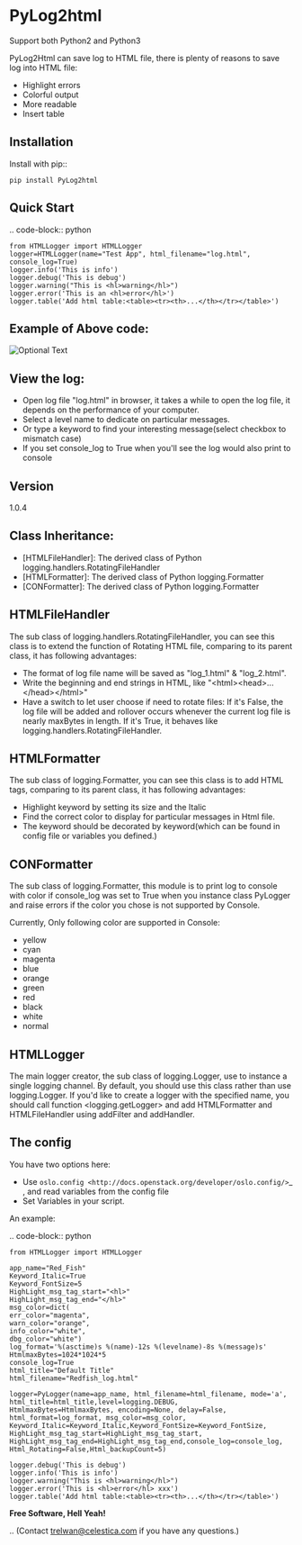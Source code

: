PyLog2html
==========

Support both Python2 and Python3

PyLog2Html can save log to HTML file, there is plenty of reasons to save log into HTML file:

* Highlight errors
* Colorful output
* More readable
* Insert table

Installation
------------

Install with pip::

    pip install PyLog2html

Quick Start
-----------

.. code-block:: python

    from HTMLLogger import HTMLLogger
    logger=HTMLLogger(name="Test App", html_filename="log.html", console_log=True)
    logger.info('This is info')
    logger.debug('This is debug')
    logger.warning("This is <hl>warning</hl>")
    logger.error('This is an <hl>error</hl>')
    logger.table('Add html table:<table><tr><th>...</th></tr></table>')


Example of Above code:
-------------
![Optional Text](../master/img/py2html.jpg)

View the log:
-------------

* Open log file "log.html" in browser, it takes a while to open the log file, it depends on the performance of your computer.
* Select a level name to dedicate on particular messages.
* Or type a keyword to find your interesting message(select checkbox to mismatch case)
* If you set console_log to True when you'll see the log would also print to console

Version
-------

1.0.4

Class Inheritance:
------------------

* [HTMLFileHandler]: The derived class of Python logging.handlers.RotatingFileHandler
* [HTMLFormatter]: The derived class of Python logging.Formatter
* [CONFormatter]: The derived class of Python logging.Formatter


HTMLFileHandler
---------------

The sub class of logging.handlers.RotatingFileHandler, you can see this class is to extend the function of Rotating HTML file, comparing to its parent class, it has following advantages:

* The format of log file name will be saved as "log_1.html" & "log_2.html". 
* Write the beginning and end strings in HTML, like "\<html>\<head>...\</head>\</html>"
* Have a switch to let user choose if need to rotate files: If it's False, the log file will be added and rollover occurs whenever the current log file is nearly maxBytes in length. If it's True, it behaves like logging.handlers.RotatingFileHandler.


HTMLFormatter
-------------

The sub class of logging.Formatter, you can see this class is to add HTML tags, comparing to its parent class, it has following advantages:

* Highlight keyword by setting its size and the Italic
* Find the correct color to display for particular messages in Html file.
* The keyword should be decorated by <hl>keyword</hl>(which can be found in config file or variables you defined.)

CONFormatter
------------

The sub class of logging.Formatter, this module is to print log to console with color if console_log was set to True when you instance class PyLogger and raise errors if the color you chose is not supported by Console.

Currently, Only following color are supported in Console:

 * yellow
 * cyan
 * magenta
 * blue
 * orange
 * green
 * red
 * black
 * white
 * normal

HTMLLogger
----------
The main logger creator, the sub class of logging.Logger, use to instance a single logging channel. By default, you should use this class rather than use logging.Logger. If you'd like to create a logger with the specified name, you should call function <logging.getLogger> and add HTMLFormatter and HTMLFileHandler using addFilter and addHandler.

The config
----------

You have two options here: 

* Use `oslo.config <http://docs.openstack.org/developer/oslo.config/>`_ , and read variables from the config file
* Set Variables in your script.

An example:

.. code-block:: python

    from HTMLLogger import HTMLLogger

    app_name="Red_Fish"
    Keyword_Italic=True
    Keyword_FontSize=5
    HighLight_msg_tag_start="<hl>"
    HighLight_msg_tag_end="</hl>"
    msg_color=dict(
    err_color="magenta",
    warn_color="orange",
    info_color="white",
    dbg_color="white")
    log_format='%(asctime)s %(name)-12s %(levelname)-8s %(message)s'
    HtmlmaxBytes=1024*1024*5
    console_log=True
    html_title="Default Title"
    html_filename="Redfish_log.html"

    logger=PyLogger(name=app_name, html_filename=html_filename, mode='a',
    html_title=html_title,level=logging.DEBUG,
    HtmlmaxBytes=HtmlmaxBytes, encoding=None, delay=False,
    html_format=log_format, msg_color=msg_color,
    Keyword_Italic=Keyword_Italic,Keyword_FontSize=Keyword_FontSize,
    HighLight_msg_tag_start=HighLight_msg_tag_start,
    HighLight_msg_tag_end=HighLight_msg_tag_end,console_log=console_log,
    Html_Rotating=False,Html_backupCount=5)

    logger.debug('This is debug')
    logger.info('This is info')
    logger.warning("This is <hl>warning</hl>")
    logger.error('This is <hl>error</hl> xxx')
    logger.table('Add html table:<table><tr><th>...</th></tr></table>')


**Free Software, Hell Yeah!**

.. (Contact trelwan@celestica.com if you have any questions.)

